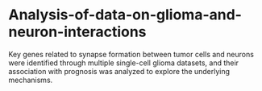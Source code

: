 # Analysis-of-data-on-glioma-and-neuron-interactions
Key genes related to synapse formation between tumor cells and neurons were identified through multiple single-cell glioma datasets, and their association with prognosis was analyzed to explore the underlying mechanisms.
